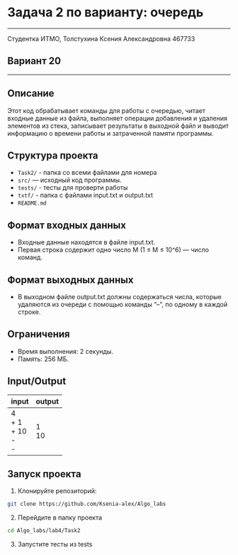 # Задача 2 по варианту: очередь
___
Студентка ИТМО, Толстухина Ксения Александровна 467733

## Вариант 20
___

## Описание
Этот код обрабатывает команды для работы с очередью, 
читает входные данные из файла, выполняет операции добавления и 
удаления элементов из стека, записывает результаты в выходной файл 
и выводит информацию о времени работы и затраченной памяти программы.

## Структура проекта
- `Task2/` - папка со всеми файлами для номера
- `src/` — исходный код программы.
- `tests/` - тесты для проверти работы
- `txtf/` - папка с файлами input.txt и output.txt
- `README.md`

## Формат входных данных
- Входные данные находятся в файле input.txt.
- Первая строка содержит одно число M (1 ≤ M ≤ 10^6) — число команд.

## Формат выходных данных
- В выходном файле output.txt должны содержаться числа, 
которые удаляются из очереди с помощью команды “–”, 
по одному в каждой строке.

## Ограничения
- Время выполнения: 2 секунды.
- Память: 256 МБ.

## Input/Output
| input                                  | output     |
|----------------------------------------|------------|
| 4  <br/>+ 1  <br/>+ 10 <br/> - <br/> - | 1 <br/> 10 |


## Запуск проекта
1. Клонируйте репозиторий:
```bash
git clone https://github.com/Ksenia-alex/Algo_labs
```

2. Перейдите в папку проекта
```bash
cd Algo_labs/lab4/Task2
```

3. Запустите тесты из tests
